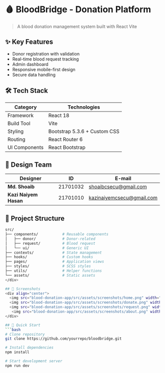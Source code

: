 # 🩸 BloodBridge - Donation Platform



> A  blood donation management system built with React Vite

## ✨ Key Features
- Donor registration with validation
- Real-time blood request tracking
- Admin dashboard
- Responsive mobile-first design
- Secure data handling

## 🛠️ Tech Stack
| Category        | Technologies                 |
|-----------------|------------------------------|
| Framework       | React 18                     |
| Build Tool      | Vite                         |
| Styling         | Bootstrap 5.3.6 + Custom CSS |
| Routing         | React Router 6               |
| UI Components   | React Bootstrap              |

## 🎨 Design Team
<div align="center">

| Designer | ID | E-mail |
|----------|----|------|
|**Md. Shoaib** | 21701032 |shoaibcsecu@gmail.com|
|**Kazi Naiyem Hasan** | 21701010 | kazinaiyemcsecu@gmail.com |

</div>

</div>

## 📂 Project Structure
```bash
src/
├── components/           # Reusable components
│   ├── donor/            # Donor-related
│   ├── request/          # Blood request
│   └── ui/               # Generic UI
├── contexts/             # State management
├── hooks/                # Custom hooks
├── pages/                # Application views
├── styles/               # SCSS styles
├── utils/                # Helper functions
└── assets/               # Static assets
</div>

## 📸 Screenshots
<div align="center">
  <img src="blood-donation-app/src/assets/screenshots/home.png" width="50%" />
  <img src="blood-donation-app/src/assets/screenshots/donate.png" width="50%" /> 
  <img src="blood-donation-app/src/assets/screenshots/request.png" width="50%" />
   <img src="blood-donation-app/src/assets/screenshots/about.png" width="50%" />
</div>

## 🚀 Quick Start
```bash
# Clone repository
git clone https://github.com/yourrepo/bloodbridge.git

# Install dependencies
npm install

# Start development server
npm run dev


